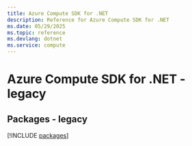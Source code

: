 ```yaml
---
title: Azure Compute SDK for .NET
description: Reference for Azure Compute SDK for .NET
ms.date: 05/29/2025
ms.topic: reference
ms.devlang: dotnet
ms.service: compute
---
```

# Azure Compute SDK for .NET - legacy
## Packages - legacy
[!INCLUDE [packages](compute-index.md)]